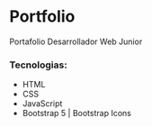 # Portfolio
Portafolio Desarrollador Web Junior

### Tecnologias:

- HTML
- CSS
- JavaScript
- Bootstrap 5 | Bootstrap Icons
